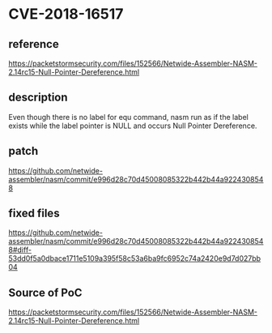 # CVE-2018-16517
## reference 
https://packetstormsecurity.com/files/152566/Netwide-Assembler-NASM-2.14rc15-Null-Pointer-Dereference.html
## description

Even though there is no label for equ command,  nasm run as if the label exists while the label pointer is NULL and occurs Null Pointer Dereference.

## patch
https://github.com/netwide-assembler/nasm/commit/e996d28c70d45008085322b442b44a9224308548

## fixed files

https://github.com/netwide-assembler/nasm/commit/e996d28c70d45008085322b442b44a9224308548#diff-53dd0f5a0dbace1711e5109a395f58c53a6ba9fc6952c74a2420e9d7d027bb04

## Source of PoC

https://packetstormsecurity.com/files/152566/Netwide-Assembler-NASM-2.14rc15-Null-Pointer-Dereference.html
